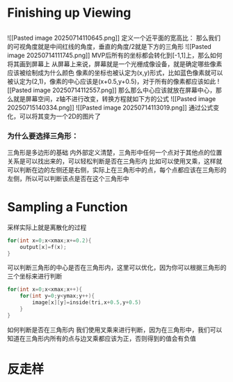 # Finishing up Viewing
##
![[Pasted image 20250714110645.png]]
定义一个近平面的宽高比：
那么我们的可视角度就是中间红线的角度，垂直的角度/2就是下方的三角形
![[Pasted image 20250714111745.png]]
MVP后所有的坐标都会转化到[-1,1]上，那么如何将其画到屏幕上
从屏幕上来说，屏幕就是一个光栅成像设备，就是确定哪些像素应该被绘制成为什么颜色
像素的坐标也被认定为(x,y)形式，比如蓝色像素就可以被认定为(2,1)，像素的中心应该是(x+0.5,y+0.5)，对于所有的像素都应该如此
![[Pasted image 20250714112557.png]]
那么那么中心应该就放在屏幕中心，那么就是屏幕空间，z轴不进行改变，转换方程就如下方的公式
![[Pasted image 20250715140334.png]]
![[Pasted image 20250714113019.png]]
通过公式变化，可以将其变为一个2D的图片了
### 为什么要选择三角形：
三角形是多边形的基础
内外部定义清楚，三角形中任何一个点对于其他点的位置关系是可以找出来的，可以轻松判断是否在三角形内
比如可以使用叉乘，这样就可以判断在边的左侧还是右侧，实际上在三角形中的点，每个点都应该在三角形的左侧，所以可以判断该点是否在这个三角形中
# Sampling a Function

采样实际上就是离散化的过程
```c++
for(int x=0;x<xmax;x+=0.2){
	output[x]=f(x);
}
```

可以判断三角形的中心是否在三角形内，这里可以优化，因为你可以根据三角形的三个坐标来进行判断
```c++
for(int x=0;x<xmax;x++){
	for(int y=0;y<ymax;y++){
		image[x][y]=inside(tri,x+0.5,y+0.5)
	}
}
```
如何判断是否在三角形内
我们使用叉乘来进行判断，因为在三角形中，我们可以知道在三角形内所有的点与边叉乘都应该为正，否则得到的值会有负值
# 反走样
 